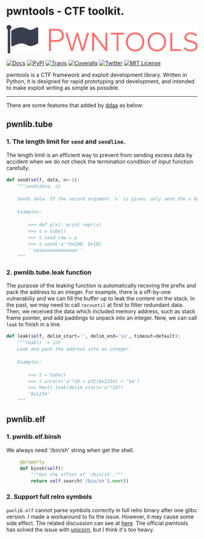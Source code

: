 # pwntools - CTF toolkit.
![pwntools logo](https://github.com/Gallopsled/pwntools/blob/stable/docs/source/logo.png?raw=true)

[![Docs](https://readthedocs.org/projects/pwntools/badge/?version=stable)](https://docs.pwntools.com/)
[![PyPI](https://img.shields.io/badge/pypi-v3.5.1-green.svg?style=flat)](https://pypi.python.org/pypi/pwntools/)
[![Travis](https://travis-ci.org/Gallopsled/pwntools.svg)](https://travis-ci.org/Gallopsled/pwntools)
[![Coveralls](https://img.shields.io/coveralls/Gallopsled/pwntools/dev.svg)](https://coveralls.io/github/Gallopsled/pwntools?branch=dev)
[![Twitter](https://img.shields.io/badge/twitter-pwntools-4099FF.svg?style=flat)](https://twitter.com/pwntools)
[![MIT License](https://img.shields.io/badge/license-MIT-blue.svg?style=flat)](http://choosealicense.com/licenses/mit/)

pwntools is a CTF framework and exploit development library. Written in Python, it is designed for rapid prototyping and development, and intended to make exploit writing as simple as possible.

* * *

There are some features that added by [ddaa](http://ddaa.tw) as below:

## pwnlib.tube
### 1. The length limit for `send` and `sendline`.
The length limit is an efficient way to prevent from sending excess data by accident when we do not check the termination condition of input function carefully. 

```python
def send(self, data, n=-1):
    """send(data, n)

    Sends data. If the second argument `n` is given, only send the n bytes of data.

    Examples:

        >>> def p(x): print repr(x)
        >>> t = tube()
        >>> t.send_raw = p
        >>> t.send('a'*0x100, 0x10)
        ''aaaaaaaaaaaaaaaa''
    """
```

### 2. pwnlib.tube.leak function
The purpose of the leaking function is automatically receving the prefix and pack the address to an integer. For example, there is a off-by-one vulnerabiliy and we can fill the buffer up to leak the content on the stack. In the past, we may need to call `recvuntil` at first to filter redundant data. Then, we received the data which included memory address, such as stack frame pointer, and add paddings to unpack into an integer. Now, we can call `leak` to finish in a line.

```python
def leak(self, delim_start='', delim_end='\n', timeout=default):
    """leak() -> int
    Leak and pack the address into an integer.

    Examples:

        >>> t = tube()
        >>> t.unrecv('a'*10 + p32(0x1234) + '\n')
        >>> hex(t.leak(delim_start='a'*10))
        '0x1234'
    """
```

## pwnlib.elf
### 1. pwnlib.elf.binsh
We always need '/bin/sh' string when get the shell.

```python
     @property
     def binsh(self):
         """Get the offset of '/bin/sh'."""
         return self.search('/bin/sh').next()
```

### 2. Support full relro symbols
`pwnlib.elf` cannot parse symbols correctly in full relro binary after one glibc version. I made a workaround to fix the issue. However, it may cause some side effect. The related discussion can see at [here](http://github.com/Gallopsled/pwntools/pull/838). The official pwntools has solved the issue with [unicorn](https://github.com/Gallopsled/pwntools/pull/899), but I think it's too heavy.
